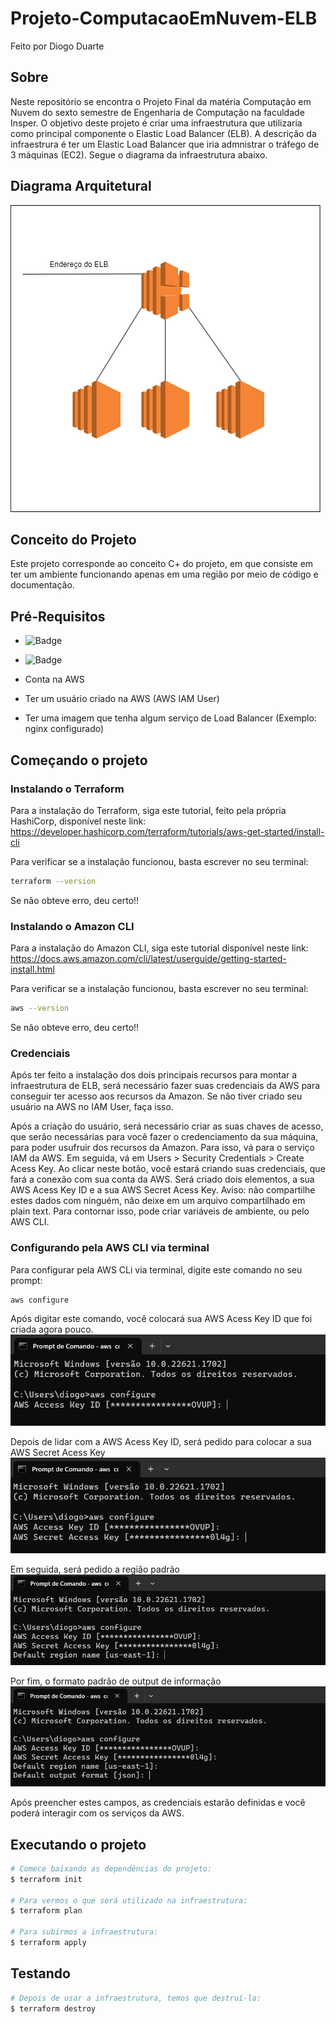 # Projeto-ComputacaoEmNuvem-ELB
Feito por Diogo Duarte

## Sobre
Neste repositório se encontra o Projeto Final da matéria Computação em Nuvem do sexto semestre de Engenharia de Computação na faculdade Insper. O objetivo deste projeto é criar uma infraestrutura que utilizaria como principal componente o Elastic Load Balancer (ELB). A descrição da infraestrura é ter um Elastic Load Balancer que iria admnistrar o tráfego de 3 máquinas (EC2). Segue o diagrama da infraestrutura abaixo.

## Diagrama Arquitetural

![img_diagrama](imgs/diagrama_infraestrutura.png)

## Conceito do Projeto

Este projeto corresponde ao conceito C+ do projeto, em que consiste em ter um ambiente funcionando apenas em uma região por meio de código e documentação.

## Pré-Requisitos

- ![Badge](https://img.shields.io/badge/Terraform-v4.1.6-%237B42BC?style=flat&logo=terraform)

- ![Badge](https://img.shields.io/badge/AWS_CLI-v2.11.16-%23232F3E?style=flat&logo=amazonaws)

- Conta na AWS

- Ter um usuário criado na AWS (AWS IAM User)

- Ter uma imagem que tenha algum serviço de Load Balancer (Exemplo: nginx configurado)

## Começando o projeto 

### Instalando o Terraform

Para a instalação do Terraform, siga este tutorial, feito pela própria HashiCorp, disponível neste link: https://developer.hashicorp.com/terraform/tutorials/aws-get-started/install-cli

Para verificar se a instalação funcionou, basta escrever no seu terminal:
```bash
terraform --version
```
Se não obteve erro, deu certo!!

### Instalando o Amazon CLI

Para a instalação do Amazon CLI, siga este tutorial disponível neste link: https://docs.aws.amazon.com/cli/latest/userguide/getting-started-install.html

Para verificar se a instalação funcionou, basta escrever no seu terminal:
```bash
aws --version
```
Se não obteve erro, deu certo!!

### Credenciais

Após ter feito a instalação dos dois principais recursos para montar a infraestrutura de ELB, será necessário fazer suas credenciais da AWS para conseguir ter acesso aos recursos da Amazon. Se não tiver criado seu usuário na AWS no IAM User, faça isso. 

Após a criação do usuário, será necessário criar as suas chaves de acesso, que serão necessárias para você fazer o credenciamento da sua máquina, para poder usufruir dos recursos da Amazon. Para isso, vá para o serviço IAM da AWS. Em seguida, vá em Users > Security Credentials > Create Acess Key. Ao clicar neste botão, você estará criando suas credenciais, que fará a conexão com sua conta da AWS. Será criado dois elementos, a sua AWS Acess Key ID e a sua AWS Secret Acess Key. Aviso: não compartilhe estes dados com ninguém, não deixe em um arquivo compartilhado em plain text. Para contornar isso, pode criar variáveis de ambiente, ou pelo AWS CLI.

### Configurando pela AWS CLI via terminal

Para configurar pela AWS CLi via terminal, digite este comando no seu prompt:
```bash
aws configure
```
Após digitar este comando, você colocará sua AWS Acess Key ID que foi criada agora pouco. 
![img1](imgs/img1.png)

Depois de lidar com a AWS Acess Key ID, será pedido para colocar a sua AWS Secret Acess Key
![img2](imgs/img2.png)

Em seguida, será pedido a região padrão
![img3](imgs/img3.png)

Por fim, o formato padrão de output de informação
![img4](imgs/img4.png)

Após preencher estes campos, as credenciais estarão definidas e você poderá interagir com os serviços da AWS.


## Executando o projeto

```bash
# Comece baixando as dependências do projeto:
$ terraform init

# Para vermos o que será utilizado na infraestrutura:
$ terraform plan

# Para subirmos a infraestrutura:
$ terraform apply
```

## Testando

```bash
# Depois de usar a infraestrutura, temos que destruí-la:
$ terraform destroy
```


